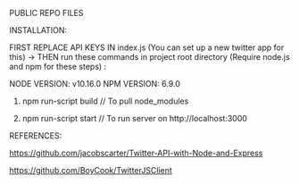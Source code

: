 PUBLIC REPO FILES

INSTALLATION:

FIRST REPLACE API KEYS IN index.js (You can set up a new twitter app for this) ->
THEN run these commands in project root directory (Require node.js and npm for these steps) :

NODE VERSION: v10.16.0
NPM VERSION: 6.9.0

1. npm run-script build
// To pull node_modules

2. npm run-script start
// To run server on http://localhost:3000

REFERENCES:

https://github.com/jacobscarter/Twitter-API-with-Node-and-Express

https://github.com/BoyCook/TwitterJSClient
